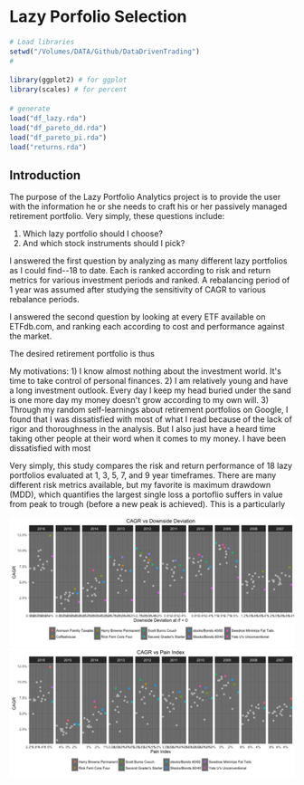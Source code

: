 Lazy Porfolio Selection
================

``` r
# Load libraries
setwd("/Volumes/DATA/Github/DataDrivenTrading")
#

library(ggplot2) # for ggplot
library(scales) # for percent

# generate 
load("df_lazy.rda")
load("df_pareto_dd.rda")
load("df_pareto_pi.rda")
load("returns.rda")
```

Introduction
------------

The purpose of the Lazy Portfolio Analytics project is to provide the user with the information he or she needs to craft his or her passively managed retirement portfolio. Very simply, these questions include:

1.  Which lazy portfolio should I choose?
2.  And which stock instruments should I pick?

I answered the first question by analyzing as many different lazy portfolios as I could find--18 to date. Each is ranked according to risk and return metrics for various investment periods and ranked. A rebalancing period of 1 year was assumed after studying the sensitivity of CAGR to various rebalance periods.

I answered the second question by looking at every ETF available on ETFdb.com, and ranking each according to cost and performance against the market.

The desired retirement portfolio is thus

My motivations: 1) I know almost nothing about the investment world. It's time to take control of personal finances. 2) I am relatively young and have a long investment outlook. Every day I keep my head buried under the sand is one more day my money doesn't grow according to my own will.
3) Through my random self-learnings about retirement portfolios on Google, I found that I was dissatisfied with most of what I read because of the lack of rigor and thoroughness in the analysis. But I also just have a heard time taking other people at their word when it comes to my money. I have been dissatisfied with most

Very simply, this study compares the risk and return performance of 18 lazy portfolios evaluated at 1, 3, 5, 7, and 9 year timeframes. There are many different risk metrics available, but my favorite is maximum drawdown (MDD), which quantifies the largest single loss a portoflio suffers in value from peak to trough (before a new peak is achieved). This is a particularly

![](portfolio_selection_files/figure-markdown_github/plot.code-1.png)![](portfolio_selection_files/figure-markdown_github/plot.code-2.png)
